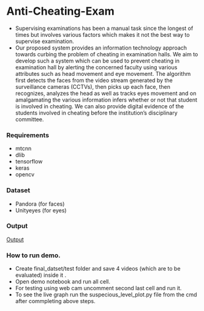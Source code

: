 # Anti-Cheating-Exam

* Supervising examinations has been a manual task since the longest of times but involves various factors which makes it not the best way to supervise examination.
* Our proposed system provides an information technology approach towards curbing the problem of cheating in examination halls. We aim to develop such a system which can be used to prevent cheating in examination hall by alerting the concerned faculty using various attributes such as head movement and eye movement. The algorithm first detects the faces from the video stream generated by the surveillance cameras (CCTVs), then picks up each face, then recognizes, analyzes the head as well as tracks eyes movement and on amalgamating the various information infers whether or not that student is involved in cheating. We can also provide digital evidence of the students involved in cheating before the institution’s disciplinary committee.


### Requirements
- mtcnn
- dlib
- tensorflow
- keras
- opencv


### Dataset
- Pandora (for faces)
- Unityeyes (for eyes)


### Output

[Output](output.png)

### How to run demo.
- Create final_datset/test folder and save 4 videos (which are to be evaluated) inside it .
- Open demo notebook and run all cell.
- For testing using web cam uncomment second last cell and run it.
- To see the live graph run the suspecious_level_plot.py file from the cmd after commpleting above steps.



